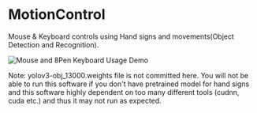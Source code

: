 # MotionControl
Mouse &amp; Keyboard controls using Hand signs and movements(Object Detection and Recognition).

![Mouse and 8Pen Keyboard Usage Demo](demo/demo.gif)

Note: yolov3-obj_13000.weights file is not committed here. You will not be able to run this software if you don't have pretrained model for hand signs and this software highly dependent on too many different tools (cudnn, cuda etc.) and thus it may not run as expected.
